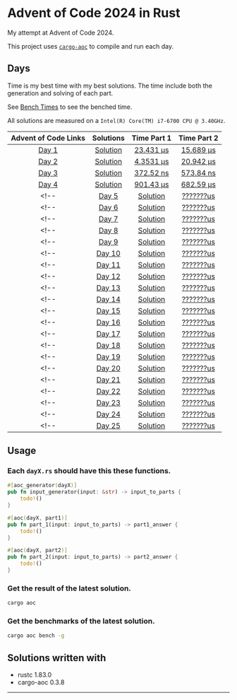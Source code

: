 # Advent of Code 2024 in Rust
My attempt at Advent of Code 2024.

This project uses [`cargo-aoc`][cargo-aoc] to compile and run each day.

## Days

Time is my best time with my best solutions. 
The time include both the generation and solving of each part.

See [Bench Times](bench-times) to see the benched time.

All solutions are measured on a `Intel(R) Core(TM) i7-6700 CPU @ 3.40GHz`.

| Advent of Code Links |         Solutions         |             Time Part 1             |              Time Part 2           |
|:--------------------:|:-------------------------:|:-----------------------------------:|:----------------------------------:|
| [Day 1][day01]       | [Solution](./src/day1.rs)  | [23.431 µs](bench-times/day1.txt)  | [15.689 µs](bench-times/day1.txt)  |
| [Day 2][day02]       | [Solution](./src/day2.rs)  | [4.3531 µs](bench-times/day2.txt)  | [20.942 µs](bench-times/day2.txt)  |
| [Day 3][day03]       | [Solution](./src/day3.rs)  | [372.52 ns](bench-times/day3.txt)  | [573.84 ns](bench-times/day3.txt)  |
| [Day 4][day04]       | [Solution](./src/day4.rs)  | [901.43 µs](bench-times/day4.txt)  | [682.59 µs](bench-times/day4.txt)  |
<!-- | [Day 5][day05]       | [Solution](./src/day5.rs)  | [???????us](bench-times/day5.txt)  | [???????us](bench-times/day5.txt)  | -->
<!-- | [Day 6][day06]       | [Solution](./src/day6.rs)  | [???????us](bench-times/day6.txt)  | [???????us](bench-times/day6.txt)  | -->
<!-- | [Day 7][day07]       | [Solution](./src/day7.rs)  | [???????us](bench-times/day7.txt)  | [???????us](bench-times/day7.txt)  | -->
<!-- | [Day 8][day08]       | [Solution](./src/day8.rs)  | [???????us](bench-times/day8.txt)  | [???????us](bench-times/day8.txt)  | -->
<!-- | [Day 9][day09]       | [Solution](./src/day9.rs)  | [???????us](bench-times/day9.txt)  | [???????us](bench-times/day9.txt)  | -->
<!-- | [Day 10][day10]      | [Solution](./src/day10.rs) | [???????us](bench-times/day10.txt) | [???????us](bench-times/day10.txt) | -->
<!-- | [Day 11][day11]      | [Solution](./src/day11.rs) | [???????us](bench-times/day11.txt) | [???????us](bench-times/day11.txt) | -->
<!-- | [Day 12][day12]      | [Solution](./src/day12.rs) | [???????us](bench-times/day12.txt) | [???????us](bench-times/day12.txt) | -->
<!-- | [Day 13][day13]      | [Solution](./src/day13.rs) | [???????us](bench-times/day13.txt) | [???????us](bench-times/day13.txt) | -->
<!-- | [Day 14][day14]      | [Solution](./src/day14.rs) | [???????us](bench-times/day14.txt) | [???????us](bench-times/day14.txt) | -->
<!-- | [Day 15][day15]      | [Solution](./src/day15.rs) | [???????us](bench-times/day15.txt) | [???????us](bench-times/day15.txt) | -->
<!-- | [Day 16][day16]      | [Solution](./src/day16.rs) | [???????us](bench-times/day16.txt) | [???????us](bench-times/day16.txt) | -->
<!-- | [Day 17][day17]      | [Solution](./src/day17.rs) | [???????us](bench-times/day17.txt) | [???????us](bench-times/day17.txt) | -->
<!-- | [Day 18][day18]      | [Solution](./src/day18.rs) | [???????us](bench-times/day18.txt) | [???????us](bench-times/day18.txt) | -->
<!-- | [Day 19][day19]      | [Solution](./src/day19.rs) | [???????us](bench-times/day19.txt) | [???????us](bench-times/day19.txt) | -->
<!-- | [Day 20][day20]      | [Solution](./src/day20.rs) | [???????us](bench-times/day20.txt) | [???????us](bench-times/day20.txt) | -->
<!-- | [Day 21][day21]      | [Solution](./src/day21.rs) | [???????us](bench-times/day21.txt) | [???????us](bench-times/day21.txt) | -->
<!-- | [Day 22][day22]      | [Solution](./src/day22.rs) | [???????us](bench-times/day22.txt) | [???????us](bench-times/day22.txt) | -->
<!-- | [Day 23][day23]      | [Solution](./src/day23.rs) | [???????us](bench-times/day23.txt) | [???????us](bench-times/day23.txt) | -->
<!-- | [Day 24][day24]      | [Solution](./src/day24.rs) | [???????us](bench-times/day24.txt) | [???????us](bench-times/day24.txt) | -->
<!-- | [Day 25][day25]      | [Solution](./src/day25.rs) | [???????us](bench-times/day15.txt) | [???????us](bench-times/day15.txt) | -->

[day01]: https://adventofcode.com/2024/day/1
[day02]: https://adventofcode.com/2024/day/2
[day03]: https://adventofcode.com/2024/day/3
[day04]: https://adventofcode.com/2024/day/4
[day05]: https://adventofcode.com/2024/day/5
[day06]: https://adventofcode.com/2024/day/6
[day07]: https://adventofcode.com/2024/day/7
[day08]: https://adventofcode.com/2024/day/8
[day09]: https://adventofcode.com/2024/day/9
[day10]: https://adventofcode.com/2024/day/10
[day11]: https://adventofcode.com/2024/day/11
[day12]: https://adventofcode.com/2024/day/12
[day13]: https://adventofcode.com/2024/day/13
[day14]: https://adventofcode.com/2024/day/14
[day15]: https://adventofcode.com/2024/day/15
[day16]: https://adventofcode.com/2024/day/16
[day17]: https://adventofcode.com/2024/day/17
[day18]: https://adventofcode.com/2024/day/18
[day19]: https://adventofcode.com/2024/day/19
[day20]: https://adventofcode.com/2024/day/20
[day21]: https://adventofcode.com/2024/day/21
[day22]: https://adventofcode.com/2024/day/22
[day23]: https://adventofcode.com/2024/day/23
[day24]: https://adventofcode.com/2024/day/24
[day25]: https://adventofcode.com/2024/day/25

## Usage

### Each `dayX.rs` should have this these functions.
```rust
#[aoc_generator(dayX)]
pub fn input_generator(input: &str) -> input_to_parts {
    todo!()
}

#[aoc(dayX, part1)]
pub fn part_1(input: input_to_parts) -> part1_answer {
    todo!()
}

#[aoc(dayX, part2)]
pub fn part_2(input: input_to_parts) -> part2_answer {
    todo!()
}
```

### Get the result of the latest solution.
```bash
cargo aoc
```

### Get the benchmarks of the latest solution.
```bash
cargo aoc bench -g
```

## Solutions written with
* rustc 1.83.0
* cargo-aoc 0.3.8


---

[aoc]: https://adventofcode.com/
[rust]: https://rust-lang.org
[cargo-aoc]: https://github.com/gobanos/cargo-aoc
[aoc-runner]: https://github.com/gobanos/aoc-runner